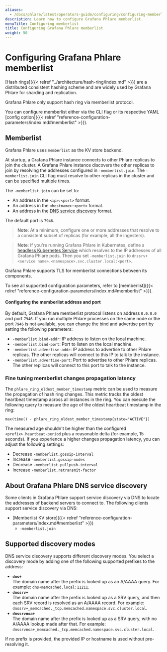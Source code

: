 ```yaml
---
aliases:
  - /docs/phlare/latest/operators-guide/configuring/configuring-memberlist/
description: Learn how to configure Grafana Phlare memberlist.
menuTitle: Configuring memberlist
title: Configuring Grafana Phlare memberlist
weight: 50
---
```


# Configuring Grafana Phlare memberlist

[Hash rings]({{< relref "../architecture/hash-ring/index.md" >}}) are a distributed consistent hashing scheme and are widely used by Grafana Phlare for sharding and replication.

Grafana Phlare only support hash ring via memberlist protocol.

You can configure memberlist either via the CLI flag or its respective YAML [config option]({{< relref "reference-configuration-parameters/index.md#memberlist" >}}).

## Memberlist

Grafana Phlare uses `memberlist` as the KV store backend.

At startup, a Grafana Phlare instance connects to other Phlare replicas to join the cluster.
A Grafana Phlare instance discovers the other replicas to join by resolving the addresses configured in `-memberlist.join`.
The `-memberlist.join` CLI flag must resolve to other replicas in the cluster and can be specified multiple times.

The `-memberlist.join` can be set to:

- An address in the `<ip>:<port>` format.
- An address in the `<hostname>:<port>` format.
- An address in the [DNS service discovery](#supported-discovery-modes) format.

The default port is `7946`.

> **Note**: At a minimum, configure one or more addresses that resolve to a consistent subset of replicas (for example, all the ingesters).

> **Note**: If you're running Grafana Phlare in Kubernetes, define a [headless Kubernetes Service](https://kubernetes.io/docs/concepts/services-networking/service/#headless-services) which resolves to the IP addresses of all Grafana Phlare pods. Then you set `-memberlist.join` to `dnssrv+<service name>.<namespace>.svc.cluster.local:<port>`.

Grafana Phlare supports TLS for memberlist connections between its components.

To see all supported configuration parameters, refer to [memberlist]({{< relref "reference-configuration-parameters/index.md#memberlist" >}}).

#### Configuring the memberlist address and port

By default, Grafana Phlare memberlist protocol listens on address `0.0.0.0` and port `7946`.
If you run multiple Phlare processes on the same node or the port `7946` is not available, you can change the bind and advertise port by setting the following parameters:

- `-memberlist.bind-addr`: IP address to listen on the local machine.
- `-memberlist.bind-port`: Port to listen on the local machine.
- `-memberlist.advertise-addr`: IP address to advertise to other Phlare replicas. The other replicas will connect to this IP to talk to the instance.
- `-memberlist.advertise-port`: Port to advertise to other Phlare replicas. The other replicas will connect to this port to talk to the instance.

### Fine tuning memberlist changes propagation latency

The `phlare_ring_oldest_member_timestamp` metric can be used to measure the propagation of hash ring changes.
This metric tracks the oldest heartbeat timestamp across all instances in the ring.
You can execute the following query to measure the age of the oldest heartbeat timestamp in the ring:

```promql
max(time() - phlare_ring_oldest_member_timestamp{state="ACTIVE"})
```

The measured age shouldn't be higher than the configured `<prefix>.heartbeat-period` plus a reasonable delta (for example, 15 seconds).
If you experience a higher changes propagation latency, you can adjust the following settings:

- Decrease `-memberlist.gossip-interval`
- Increase `-memberlist.gossip-nodes`
- Decrease `-memberlist.pullpush-interval`
- Increase `-memberlist.retransmit-factor`

## About Grafana Phlare DNS service discovery

Some clients in Grafana Phlare support service discovery via DNS to locate the addresses of backend servers to connect to. The following clients support service discovery via DNS:

- [Memberlist KV store]({{< relref "reference-configuration-parameters/index.md#memberlist" >}})
  - `-memberlist.join`

## Supported discovery modes

DNS service discovery supports different discovery modes.
You select a discovery mode by adding one of the following supported prefixes to the address:

- **`dns+`**<br />
  The domain name after the prefix is looked up as an A/AAAA query. For example: `dns+memcached.local:11211`.
- **`dnssrv+`**<br />
  The domain name after the prefix is looked up as a SRV query, and then each SRV record is resolved as an A/AAAA record. For example: `dnssrv+_memcached._tcp.memcached.namespace.svc.cluster.local`.
- **`dnssrvnoa+`**<br />
  The domain name after the prefix is looked up as a SRV query, with no A/AAAA lookup made after that. For example: `dnssrvnoa+_memcached._tcp.memcached.namespace.svc.cluster.local`.

If no prefix is provided, the provided IP or hostname is used without pre-resolving it.
